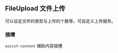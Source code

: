 <div class="demo-header">
<p class="overviewicon">
  <span class="wapi-form-fileupload"/>
</p>

## FileUpload 文件上传

<nova-uxlink widget-name="Fileupload"></nova-uxlink>

可以设定文件的类型与上传的个数等。可自定义上传服务。

</div>

### 插槽

`assist-content` 辅助内容插槽
<nova-demo-view link="file-upload/assist-content.vue"></nova-demo-view>

<br />

